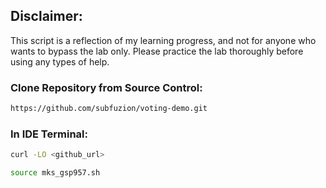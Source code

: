 ## Disclaimer:

This script is a reflection of my learning progress, and not for anyone who wants to bypass the lab only. Please practice the lab thoroughly before using any types of help.

### Clone Repository from Source Control:

```bash
https://github.com/subfuzion/voting-demo.git
```
### In IDE Terminal:

```bash
curl -LO <github_url>

source mks_gsp957.sh
```
